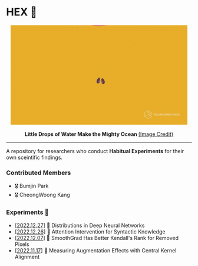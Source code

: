 # HEX 🦖

<p align="center">
<img src="giphy.gif"> 
</p>
<p align="center">
<strong>Little Drops of Water Make the Mighty Ocean </strong>
<a href="https://media.giphy.com/media/RCtKcMeeIlIFskmH7C/giphy.gif"> (Image Credit)</a>
</p>



---

A repository for researchers who conduct **Habitual Experiments** for their own sceintific findings.

### Contributed Members 

* 🎖 Bumjin Park
* 🎖 CheongWoong Kang



### Experiments 🧪


* [[2022.12.27]](experiments/3_distributions_in_deep_neural_networks/) 🧪 Distributions in Deep Neural Networks
* [[2022.12.26]](experiments/4_attention_intervention_for_syntactic_knowledge/) 🧪 Attention Intervention for Syntactic Knowledge
* [[2022.12.07]](experiments/2_SmoothGrad_Has_Better_Kendall_s_Rank_for_Removed_Pixels) 🧪 SmoothGrad Has Better Kendall's Rank for Removed Pixels
*  [[2022.11.17]](experiments/1_measuring_augmentation_effects_with_central_kernel_alignment) 🧪 Measuring Augmentation Effects with Central Kernel Alignment
